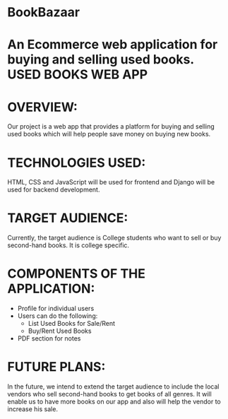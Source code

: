# BookBazaar
An Ecommerce web application for buying and selling used books.
**USED BOOKS WEB APP**
======================
  

OVERVIEW:
=========
Our project is a web app that provides a platform for buying and selling used books which will help people save money on buying new books. 


TECHNOLOGIES USED:
==================
HTML, CSS and JavaScript will be used for frontend and Django will be used for backend development.


TARGET AUDIENCE:
================
Currently, the target audience is College students who want to sell or buy second-hand books. It is college specific.


COMPONENTS OF THE APPLICATION:
==============================
* Profile for individual users
* Users can do the following:
    - List Used Books for Sale/Rent
    - Buy/Rent Used Books
* PDF section for notes


FUTURE PLANS:
=============
In the future, we intend to extend the target audience to include the local vendors who sell second-hand books to get books of all genres. It will enable us to have more books on our app and also will help the vendor to increase his sale.


